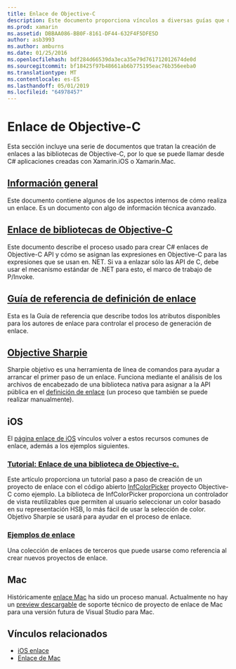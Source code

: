 ```yaml
---
title: Enlace de Objective-C
description: Este documento proporciona vínculos a diversas guías que describen cómo crear C# enlaces a código de Objective-C, permitiendo a los desarrolladores consumir bibliotecas listos para usar en aplicaciones de Xamarin.
ms.prod: xamarin
ms.assetid: DBBAA086-BB0F-8161-DF44-632F4F5DFE5D
author: asb3993
ms.author: amburns
ms.date: 01/25/2016
ms.openlocfilehash: bdf284d66539da3eca35e79d761712012674de0d
ms.sourcegitcommit: bf18425f97b48661ab6b775195eac76b356eeba0
ms.translationtype: MT
ms.contentlocale: es-ES
ms.lasthandoff: 05/01/2019
ms.locfileid: "64978457"
---
```

# <a name="binding-objective-c"></a>Enlace de Objective-C

Esta sección incluye una serie de documentos que tratan la creación de enlaces a las bibliotecas de Objective-C, por lo que se puede llamar desde C# aplicaciones creadas con Xamarin.iOS o Xamarin.Mac.

##  <a name="overviewcross-platformmaciosbindingoverviewmd"></a>[Información general](~/cross-platform/macios/binding/overview.md)

Este documento contiene algunos de los aspectos internos de cómo realiza un enlace. Es un documento con algo de información técnica avanzado.

##  <a name="binding-objective-c-librariescross-platformmaciosbindingobjective-c-librariesmd"></a>[Enlace de bibliotecas de Objective-C](~/cross-platform/macios/binding/objective-c-libraries.md)

Este documento describe el proceso usado para crear C# enlaces de Objective-C API y cómo se asignan las expresiones en Objective-C para las expresiones que se usan en. NET.
Si va a enlazar sólo las API de C, debe usar el mecanismo estándar de .NET para esto, el marco de trabajo de P/Invoke.

##  <a name="binding-definition-reference-guidecross-platformmaciosbindingbinding-types-referencemd"></a>[Guía de referencia de definición de enlace](~/cross-platform/macios/binding/binding-types-reference.md)

Esta es la Guía de referencia que describe todos los atributos disponibles para los autores de enlace para controlar el proceso de generación de enlace.


## <a name="objective-sharpiecross-platformmaciosbindingobjective-sharpieindexmd"></a>[Objective Sharpie](~/cross-platform/macios/binding/objective-sharpie/index.md)

Sharpie objetivo es una herramienta de línea de comandos para ayudar a arrancar el primer paso de un enlace. Funciona mediante el análisis de los archivos de encabezado de una biblioteca nativa para asignar a la API pública en el [definición de enlace](~/cross-platform/macios/binding/objective-c-libraries.md) (un proceso que también se puede realizar manualmente).

## <a name="ios"></a>iOS

El [página enlace de iOS](~/ios/platform/binding-objective-c/index.md) vínculos volver a estos recursos comunes de enlace, además a los ejemplos siguientes.

### <a name="walkthrough-binding-an-objective-c-libraryiosplatformbinding-objective-cwalkthroughmd"></a>[Tutorial: Enlace de una biblioteca de Objective-c.](~/ios/platform/binding-objective-c/walkthrough.md)

Este artículo proporciona un tutorial paso a paso de creación de un proyecto de enlace con el código abierto [InfColorPicker](https://github.com/InfinitApps/InfColorPicker) proyecto Objective-C como ejemplo. La biblioteca de InfColorPicker proporciona un controlador de vista reutilizables que permiten al usuario seleccionar un color basado en su representación HSB, lo más fácil de usar la selección de color. Objetivo Sharpie se usará para ayudar en el proceso de enlace.

### <a name="binding-sampleshttpsgithubcommonomonotouch-bindings"></a>[Ejemplos de enlace](https://github.com/mono/monotouch-bindings)

Una colección de enlaces de terceros que puede usarse como referencia al crear nuevos proyectos de enlace.

## <a name="mac"></a>Mac

Históricamente [enlace Mac](~/mac/platform/binding.md) ha sido un proceso manual. Actualmente no hay un [preview descargable](https://forums.xamarin.com/discussion/59760/xamarin-mac-binding-project-preview) de soporte técnico de proyecto de enlace de Mac para una versión futura de Visual Studio para Mac.

## <a name="related-links"></a>Vínculos relacionados

- [iOS enlace](~/ios/platform/binding-objective-c/index.md)
- [Enlace de Mac](~/mac/platform/binding.md)
